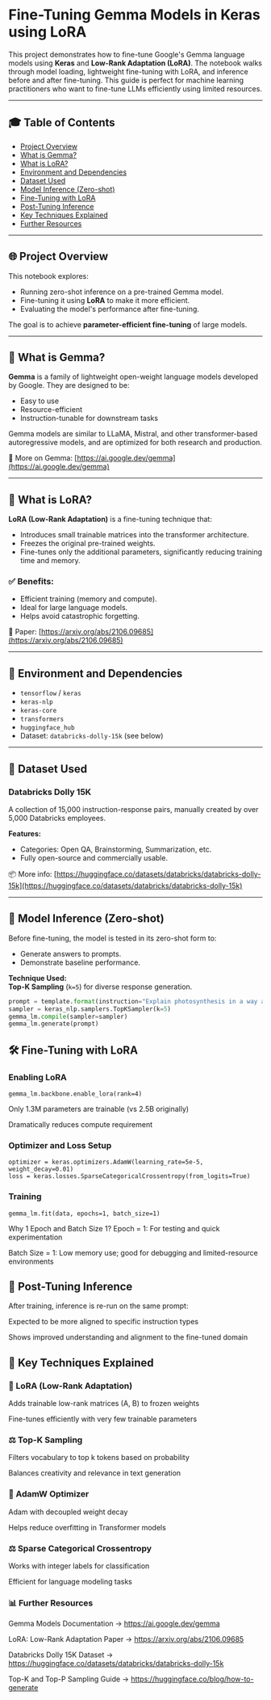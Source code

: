 # Fine-Tuning Gemma Models in Keras using LoRA

This project demonstrates how to fine-tune Google's Gemma language models using **Keras** and **Low-Rank Adaptation (LoRA)**. The notebook walks through model loading, lightweight fine-tuning with LoRA, and inference before and after fine-tuning. This guide is perfect for machine learning practitioners who want to fine-tune LLMs efficiently using limited resources.

---

## 🎓 Table of Contents
- [Project Overview](#project-overview)
- [What is Gemma?](#what-is-gemma)
- [What is LoRA?](#what-is-lora)
- [Environment and Dependencies](#environment-and-dependencies)
- [Dataset Used](#dataset-used)
- [Model Inference (Zero-shot)](#model-inference-zero-shot)
- [Fine-Tuning with LoRA](#fine-tuning-with-lora)
- [Post-Tuning Inference](#post-tuning-inference)
- [Key Techniques Explained](#key-techniques-explained)
- [Further Resources](#further-resources)

---

## 🌐 Project Overview

This notebook explores:
- Running zero-shot inference on a pre-trained Gemma model.
- Fine-tuning it using **LoRA** to make it more efficient.
- Evaluating the model's performance after fine-tuning.

The goal is to achieve **parameter-efficient fine-tuning** of large models.

---

## 🚀 What is Gemma?

**Gemma** is a family of lightweight open-weight language models developed by Google. They are designed to be:
- Easy to use
- Resource-efficient
- Instruction-tunable for downstream tasks

Gemma models are similar to LLaMA, Mistral, and other transformer-based autoregressive models, and are optimized for both research and production.

🔗 More on Gemma: [https://ai.google.dev/gemma](https://ai.google.dev/gemma)

---

## 🦖 What is LoRA?

**LoRA (Low-Rank Adaptation)** is a fine-tuning technique that:
- Introduces small trainable matrices into the transformer architecture.
- Freezes the original pre-trained weights.
- Fine-tunes only the additional parameters, significantly reducing training time and memory.

### ✅ Benefits:
- Efficient training (memory and compute).
- Ideal for large language models.
- Helps avoid catastrophic forgetting.

📄 Paper: [https://arxiv.org/abs/2106.09685](https://arxiv.org/abs/2106.09685)

---

## 🧪 Environment and Dependencies

- `tensorflow` / `keras`
- `keras-nlp`
- `keras-core`
- `transformers`
- `huggingface_hub`
- Dataset: `databricks-dolly-15k` (see below)

---

## 📂 Dataset Used

### Databricks Dolly 15K
A collection of 15,000 instruction-response pairs, manually created by over 5,000 Databricks employees.

**Features:**
- Categories: Open QA, Brainstorming, Summarization, etc.
- Fully open-source and commercially usable.

📦 More info: [https://huggingface.co/datasets/databricks/databricks-dolly-15k](https://huggingface.co/datasets/databricks/databricks-dolly-15k)

---

## 🤖 Model Inference (Zero-shot)

Before fine-tuning, the model is tested in its zero-shot form to:
- Generate answers to prompts.
- Demonstrate baseline performance.

**Technique Used:**  
**Top-K Sampling** (`k=5`) for diverse response generation.

```python
prompt = template.format(instruction="Explain photosynthesis in a way a child could understand.", response="")
sampler = keras_nlp.samplers.TopKSampler(k=5)
gemma_lm.compile(sampler=sampler)
gemma_lm.generate(prompt)
```

## 🛠 Fine-Tuning with LoRA
### Enabling LoRA
```
gemma_lm.backbone.enable_lora(rank=4)
```
Only 1.3M parameters are trainable (vs 2.5B originally)

Dramatically reduces compute requirement

### Optimizer and Loss Setup
```
optimizer = keras.optimizers.AdamW(learning_rate=5e-5, weight_decay=0.01)
loss = keras.losses.SparseCategoricalCrossentropy(from_logits=True)
```
### Training
```
gemma_lm.fit(data, epochs=1, batch_size=1)
```
Why 1 Epoch and Batch Size 1?
Epoch = 1: For testing and quick experimentation

Batch Size = 1: Low memory use; good for debugging and limited-resource environments

## 🧠 Post-Tuning Inference
After training, inference is re-run on the same prompt:

Expected to be more aligned to specific instruction types

Shows improved understanding and alignment to the fine-tuned domain

## 🧬 Key Techniques Explained
### 🔩 LoRA (Low-Rank Adaptation)
Adds trainable low-rank matrices (A, B) to frozen weights

Fine-tunes efficiently with very few trainable parameters

### ⚖️ Top-K Sampling
Filters vocabulary to top k tokens based on probability

Balances creativity and relevance in text generation

### 🔁 AdamW Optimizer
Adam with decoupled weight decay

Helps reduce overfitting in Transformer models

### ⚖️ Sparse Categorical Crossentropy
Works with integer labels for classification

Efficient for language modeling tasks

### 📊 Further Resources
Gemma Models Documentation -> https://ai.google.dev/gemma

LoRA: Low-Rank Adaptation Paper -> https://arxiv.org/abs/2106.09685

Databricks Dolly 15K Dataset -> https://huggingface.co/datasets/databricks/databricks-dolly-15k

Top-K and Top-P Sampling Guide -> https://huggingface.co/blog/how-to-generate


